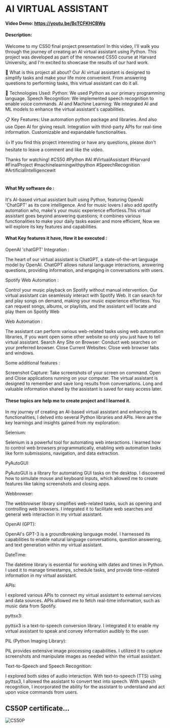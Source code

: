 # AI VIRTUAL ASSISTANT
#### Video Demo:  <https://youtu.be/BcTCFKHCBWg>
#### Description:
Welcome to my CS50 final project presentation! In this video, I'll walk you through the journey of creating an AI virtual assistant using Python. This project was developed as part of the renowned CS50 course at Harvard University, and I'm excited to showcase the results of our hard work.

🤖 What is this project all about?
Our AI virtual assistant is designed to simplify tasks and make your life more convenient. From answering questions to performing tasks, this virtual assistant can do it all.

🔧 Technologies Used:
Python: We used Python as our primary programming language.
Speech Recognition: We implemented speech recognition to enable voice commands.
AI and Machine Learning: We integrated AI and ML models to enhance the virtual assistant's capabilities.

📋 Key Features:
Use automation python package and libraries.
And also use Open AI for giving result.
Integration with third-party APIs for real-time information.
Customizable and expandable functionalities.

👍 If you find this project interesting or have any questions, please don't hesitate to leave a comment and like the video.

 Thanks for watching!
#CS50 #Python #AI #VirtualAssistant #Harvard #FinalProject #machinelearningwithpython  #SpeechRecognition #ArtificialIntelligencewit


#
#### What My software do :
It's AI-based virtual assistant built using Python, featuring OpenAI 'ChatGPT' as its core intelligence. And for music lovers I also add spotify automation who, make's your music experience effortless.This virtual assistant goes beyond answering questions; it combines various functionalities to make your daily tasks easier and more efficient, Now we will explore its key features and capabilities.

#### What Key features it have, How it be executed :
 OpenAI 'chatGPT' Integration :

 The heart of our virtual assistant is ChatGPT, a state-of-the-art language model by OpenAI.
ChatGPT allows natural language interactions, answering questions, providing information, and engaging in conversations with users.


Spotify Web Automation :

Control your music playback on Spotify without manual intervention.
Our virtual assistant can seamlessly interact with Spotify Web.
It can search for and play songs on demand, making your music experience effortless.
You can request songs, albums, or playlists, and the assistant will locate and play them on Spotify Web


Web Automation :

The assistant can perform various web-related tasks using web automation libraries,
If you want open some other website so only you just have to tell virtual assistant.
Search Any Site on Browser: Conduct web searches on your preferred browser.
Close Current Websites: Close web browser tabs and windows.


Some additional features :

Screenshot Capture: Take screenshots of your screen on command.
Open and Close applications running on your computer.
The virtual assistant is designed to remember and save long results from conversations.
Long and valuable information shared by the assistant is saved for easy access later.


####  These topics are help me to create project and I learned it. 
In my journey of creating an AI-based virtual assistant and enhancing its functionalities, I delved into several Python libraries and APIs. Here are the key learnings and insights gained from my exploration:

Selenium:

Selenium is a powerful tool for automating web interactions.
I learned how to control web browsers programmatically, enabling web automation tasks like form submissions, navigation, and data extraction.


PyAutoGUI:

PyAutoGUI is a library for automating GUI tasks on the desktop.
I discovered how to simulate mouse and keyboard inputs, which allowed me to create features like taking screenshots and closing apps.


Webbrowser:

The webbrowser library simplifies web-related tasks, such as opening and controlling web browsers.
I integrated it to facilitate web searches and general web interaction in my virtual assistant.

OpenAI (GPT):

OpenAI's GPT-3 is a groundbreaking language model.
I harnessed its capabilities to enable natural language conversations, question answering, and text generation within my virtual assistant.

DateTime:

The datetime library is essential for working with dates and times in Python.
I used it to manage timestamps, schedule tasks, and provide time-related information in my virtual assistant.

APIs:

I explored various APIs to connect my virtual assistant to external services and data sources.
APIs allowed me to fetch real-time information, such as music data from Spotify.

pyttsx3:

pyttsx3 is a text-to-speech conversion library.
I integrated it to enable my virtual assistant to speak and convey information audibly to the user.

PIL (Python Imaging Library):

PIL provides extensive image processing capabilities.
I utilized it to capture screenshots and manipulate images as needed within the virtual assistant.

Text-to-Speech and Speech Recognition:

I explored both sides of audio interaction.
With text-to-speech (TTS) using pyttsx3, I allowed the assistant to convert text into speech.
With speech recognition, I incorporated the ability for the assistant to understand and act upon voice commands from users.


## CS50P certificate...
![CS50P](https://github.com/shresth20/python_problems/assets/138902550/db09c90b-e430-40e2-8d40-d09be927f161)
